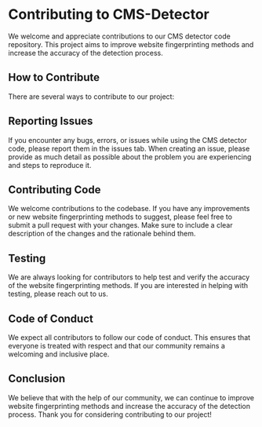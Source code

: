 # Contributing to CMS-Detector
We welcome and appreciate contributions to our CMS detector code repository. This project aims to improve website fingerprinting methods and increase the accuracy of the detection process.

## How to Contribute
There are several ways to contribute to our project:

## Reporting Issues
If you encounter any bugs, errors, or issues while using the CMS detector code, please report them in the issues tab. When creating an issue, please provide as much detail as possible about the problem you are experiencing and steps to reproduce it.

## Contributing Code
We welcome contributions to the codebase. If you have any improvements or new website fingerprinting methods to suggest, please feel free to submit a pull request with your changes. Make sure to include a clear description of the changes and the rationale behind them.

## Testing
We are always looking for contributors to help test and verify the accuracy of the website fingerprinting methods. If you are interested in helping with testing, please reach out to us.

## Code of Conduct
We expect all contributors to follow our code of conduct. This ensures that everyone is treated with respect and that our community remains a welcoming and inclusive place.

## Conclusion
We believe that with the help of our community, we can continue to improve website fingerprinting methods and increase the accuracy of the detection process. Thank you for considering contributing to our project!